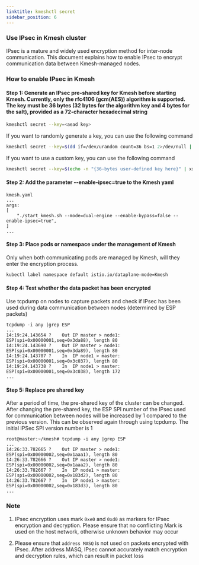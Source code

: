 ```yaml
---
linktitle: kmeshctl secret
sidebar_position: 6
---
```


### Use IPsec in Kmesh cluster

IPsec is a mature and widely used encryption method for inter-node communication. This document explains how to enable IPsec to encrypt communication data between Kmesh-managed nodes.

### How to enable IPsec in Kmesh

#### Step 1: Generate an IPsec pre-shared key for Kmesh before starting Kmesh. Currently, only the rfc4106 (gcm(AES)) algorithm is supported. The key must be 36 bytes (32 bytes for the algorithm key and 4 bytes for the salt), provided as a 72-character hexadecimal string

``` bash
kmeshctl secret --key=<aead key>
```

If you want to randomly generate a key, you can use the following command

```bash
kmeshctl secret --key=$(dd if=/dev/urandom count=36 bs=1 2>/dev/null | xxd -p -c 64)
```

If you want to use a custom key, you can use the following command

``` bash
kmeshctl secret --key=$(echo -n "{36-bytes user-defined key here}" | xxd -p -c 64)
```

#### Step 2: Add the parameter --enable-ipsec=true to the Kmesh yaml

```plaintext
kmesh.yaml
...
args:
[
    "./start_kmesh.sh --mode=dual-engine --enable-bypass=false --enable-ipsec=true",
]
...
```

#### Step 3: Place pods or namespace under the management of Kmesh

Only when both communicating pods are managed by Kmesh, will they enter the encryption process.

``` bash
kubectl label namespace default istio.io/dataplane-mode=Kmesh
```

#### Step 4: Test whether the data packet has been encrypted

Use tcpdump on nodes to capture packets and check if IPsec has been used during data communication between nodes (determined by ESP packets)

```plaintext
tcpdump -i any |grep ESP
...
14:19:24.143654 ?    Out IP master > node1: ESP(spi=0x00000001,seq=0x3da88), length 80
14:19:24.143690 ?    Out IP master > node1: ESP(spi=0x00000001,seq=0x3da89), length 80
14:19:24.143707 ?    In  IP node1 > master: ESP(spi=0x00000001,seq=0x3c037), length 80
14:19:24.143738 ?    In  IP node1 > master: ESP(spi=0x00000001,seq=0x3c038), length 172
...
```

#### Step 5: Replace pre shared key

After a period of time, the pre-shared key of the cluster can be changed. After changing the pre-shared key, the ESP SPI number of the IPsec used for communication between nodes will be increased by 1 compared to the previous version. This can be observed again through using tcpdump. The initial IPSec SPI version number is 1

```plaintext
root@master:~/kmesh# tcpdump -i any |grep ESP
...
14:26:33.782665 ?    Out IP master > node1: ESP(spi=0x00000002,seq=0x1aaa1), length 80
14:26:33.782666 ?    Out IP master > node1: ESP(spi=0x00000002,seq=0x1aaa2), length 80
14:26:33.782667 ?    In  IP node1 > master: ESP(spi=0x00000002,seq=0x183d2), length 80
14:26:33.782667 ?    In  IP node1 > master: ESP(spi=0x00000002,seq=0x183d3), length 80
...
```

### Note

1. IPsec encryption uses mark `0xe0` and `0xd0` as markers for IPsec encryption and decryption. Please ensure that no conflicting Mark is used on the host network, otherwise unknown behavior may occur

2. Please ensure that `address MASQ` is not used on packets encrypted with IPsec. After address MASQ, IPsec cannot accurately match encryption and decryption rules, which can result in packet loss
